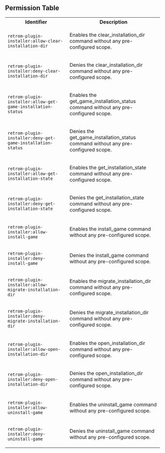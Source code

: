 
## Permission Table

<table>
<tr>
<th>Identifier</th>
<th>Description</th>
</tr>


<tr>
<td>

`retrom-plugin-installer:allow-clear-installation-dir`

</td>
<td>

Enables the clear_installation_dir command without any pre-configured scope.

</td>
</tr>

<tr>
<td>

`retrom-plugin-installer:deny-clear-installation-dir`

</td>
<td>

Denies the clear_installation_dir command without any pre-configured scope.

</td>
</tr>

<tr>
<td>

`retrom-plugin-installer:allow-get-game-installation-status`

</td>
<td>

Enables the get_game_installation_status command without any pre-configured scope.

</td>
</tr>

<tr>
<td>

`retrom-plugin-installer:deny-get-game-installation-status`

</td>
<td>

Denies the get_game_installation_status command without any pre-configured scope.

</td>
</tr>

<tr>
<td>

`retrom-plugin-installer:allow-get-installation-state`

</td>
<td>

Enables the get_installation_state command without any pre-configured scope.

</td>
</tr>

<tr>
<td>

`retrom-plugin-installer:deny-get-installation-state`

</td>
<td>

Denies the get_installation_state command without any pre-configured scope.

</td>
</tr>

<tr>
<td>

`retrom-plugin-installer:allow-install-game`

</td>
<td>

Enables the install_game command without any pre-configured scope.

</td>
</tr>

<tr>
<td>

`retrom-plugin-installer:deny-install-game`

</td>
<td>

Denies the install_game command without any pre-configured scope.

</td>
</tr>

<tr>
<td>

`retrom-plugin-installer:allow-migrate-installation-dir`

</td>
<td>

Enables the migrate_installation_dir command without any pre-configured scope.

</td>
</tr>

<tr>
<td>

`retrom-plugin-installer:deny-migrate-installation-dir`

</td>
<td>

Denies the migrate_installation_dir command without any pre-configured scope.

</td>
</tr>

<tr>
<td>

`retrom-plugin-installer:allow-open-installation-dir`

</td>
<td>

Enables the open_installation_dir command without any pre-configured scope.

</td>
</tr>

<tr>
<td>

`retrom-plugin-installer:deny-open-installation-dir`

</td>
<td>

Denies the open_installation_dir command without any pre-configured scope.

</td>
</tr>

<tr>
<td>

`retrom-plugin-installer:allow-uninstall-game`

</td>
<td>

Enables the uninstall_game command without any pre-configured scope.

</td>
</tr>

<tr>
<td>

`retrom-plugin-installer:deny-uninstall-game`

</td>
<td>

Denies the uninstall_game command without any pre-configured scope.

</td>
</tr>
</table>
